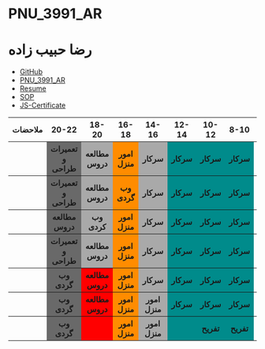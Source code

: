 # PNU_3991_AR
# رضا حبیب زاده
- [GitHub](https://github.com/rezahabibzadeh)
- [PNU_3991_AR](https://github.com/rezahabibzadeh/PNU)
- [Resume](https://rezahabibzadeh.github.io/rezume/) 
- [SOP](https://rezahabibzadeh.github.io/sop/)
- [JS-Certificate](https://github.com/rezahabibzadeh/js.git)
   
<table style="width:100%" >
            <tr>
             <th >ملاحضات</th>
             <th >20-22</th>
             <th >18-20</th>
              <th >16-18</th>
              <th >14-16</th>
              <th >12-14</th>
              <th>10-12</th>
              <th>8-10</th>
              <th>روز</th>
            </tr>
            <tr>
              <th></th>
              <th style="background-color: dimgrey;">تعمیرات و طراحی</th>
              <th style="background-color: darkgray;">مطالعه دروس</th>
              <th style="background-color: darkorange;">امور منزل</th>
              <th style="background-color: darkgray;">سرکار</th>
              <th style="background-color: darkcyan;">سرکار</th>
              <th style="background-color: darkcyan;">سرکار</th>
              <th style="background-color: darkcyan;">سرکار</th>
              <th>شنبه</th>
            </tr>
             <tr>
                <th></th>
                <th style="background-color: dimgrey;">تعمیرات و طراحی</th>
                <th style="background-color: darkgray;">مطالعه دروس</th>
                <th style="background-color: darkorange;">وب گردی</th>
                <th style="background-color: darkgray;">سرکار</th>
                <th style="background-color: darkcyan;">سرکار</th>
                <th style="background-color: darkcyan;">سرکار</th>
                <th style="background-color: darkcyan;">سرکار</th>
              <th>یک شنبه</th>
            </tr>
             <tr>
               <th></th>
                <th style="background-color: dimgrey;">مطالعه دروس</th>
                <th style="background-color: darkgray;">وب کردی</th>
                <th style="background-color: darkorange;">امور منزل</th>
                <th style="background-color: darkgray;">سرکار</th>
                <th style="background-color: darkcyan;">سرکار</th>
                <th style="background-color: darkcyan;">سرکار</th>
                <th style="background-color: darkcyan;">سرکار</th>
              <th>دوشنبه</th>
            </tr>
             <tr>
                 <th></th>
                <th style="background-color: dimgrey;">تعمیرات و طراحی</th>
                <th style="background-color: darkgray;">مطالعه دروس</th>
                <th style="background-color: darkorange;">امور منزل</th>
                <th style="background-color: darkgray;">سرکار</th>
                <th style="background-color: darkcyan;">سرکار</th>
                <th style="background-color: darkcyan;">سرکار</th>
                <th style="background-color: darkcyan;">سرکار</th>
              <th>سه شنبه</th>
            </tr>
             <tr>
                <th></th>
                <th style="background-color: dimgrey;">وب گردی</th>
                <th style="background-color:red;">مطالعه دروس</th>
                <th style="background-color: darkorange;">امور منزل</th>
                <th style="background-color: darkgray;">سرکار</th>
                <th style="background-color: darkcyan;">سرکار</th>
                <th style="background-color: darkcyan;">سرکار</th>
                <th style="background-color: darkcyan;">سرکار</th>
              <th>چهارشنبه</th>
            </tr>
             <tr>
                <th></th>
                <th style="background-color: dimgrey;">وب گردی</th>
                <th style="background-color:red;">مطالعه دروس</th>
                <th style="background-color: darkorange;">امور منزل</th>
                <th style="background-color: darkgray;">امور منزل</th>
                <th style="background-color: darkcyan;">سرکار</th>
                <th style="background-color: darkcyan;">سرکار</th>
                <th style="background-color: darkcyan;">سرکار</th>
              <th>پنج شنبه</th>
            </tr>
             <tr>
                <th></th>
                <th style="background-color: dimgrey">وب گردی</th>
                <th style="background-color:red"></th>
                <th style="background-color: darkorange">امور منزل</th>
                <th style="background-color: darkgray">امور منزل</th>
                <th style="background-color: darkcyan"></th>
                <th style="background-color: darkcyan">تفریح</th>
                <th style="background-color: darkcyan">تفریح</th>
              <th>جمعه</th>
            </tr>
          </table> 
